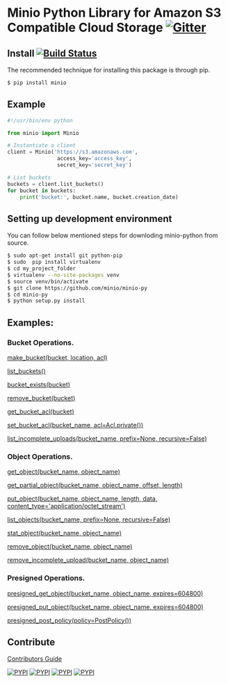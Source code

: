 # Minio Python Library for Amazon S3 Compatible Cloud Storage [![Gitter](https://badges.gitter.im/Join%20Chat.svg)](https://gitter.im/minio/minio?utm_source=badge&utm_medium=badge&utm_campaign=pr-badge&utm_content=badge)

## Install [![Build Status](https://travis-ci.org/minio/minio-py.svg)](https://travis-ci.org/minio/minio-py)

The recommended technique for installing this package is through pip.

```sh
$ pip install minio
```

## Example

```python
#!/usr/bin/env python

from minio import Minio

# Instantiate a client
client = Minio('https://s3.amazonaws.com',
                access_key='access_key',
                secret_key='secret_key')

# List buckets
buckets = client.list_buckets()
for bucket in buckets:
    print('bucket:', bucket.name, bucket.creation_date)

```

## Setting up development environment

You can follow below mentioned steps for downloding minio-python from source.

```sh
$ sudo apt-get install git python-pip
$ sudo  pip install virtualenv
$ cd my_project_folder
$ virtualenv --no-site-packages venv
$ source venv/bin/activate
$ git clone https://github.com/minio/minio-py
$ cd minio-py
$ python setup.py install
```

## Examples:

### Bucket Operations.

[make_bucket(bucket, location, acl)](examples/make_bucket.py)

[list_buckets()](examples/list_buckets.py)

[bucket_exists(bucket)](examples/bucket_exists.py)

[remove_bucket(bucket)](examples/remove_bucket.py)

[get_bucket_acl(bucket)](examples/bucket_acl.py)

[set_bucket_acl(bucket_name, acl=Acl.private())](examples/bucket_acl.py)

[list_incomplete_uploads(bucket_name, prefix=None, recursive=False)](examples/list_incomplete_uploads.py)

### Object Operations.

[get_object(bucket_name, object_name)](examples/get_object.py)

[get_partial_object(bucket_name, object_name, offset, length)](examples/get_partial_object.py)

[put_object(bucket_name, object_name, length, data, content_type='application/octet_stream')](examples/put_object.py)

[list_objects(bucket_name, prefix=None, recursive=False)](examples/list_objects.py)

[stat_object(bucket_name, object_name)](examples/stat_object.py)

[remove_object(bucket_name, object_name)](examples/remove_object.py)

[remove_incomplete_upload(bucket_name, object_name)](examples/remove_incomplete_upload.py)

### Presigned Operations.

[presigned_get_object(bucket_name, object_name, expires=604800)](examples/presigned_get_object.py)

[presigned_put_object(bucket_name, object_name, expires=604800)](examples/presigned_put_object.py)

[presigned_post_policy(policy=PostPolicy())](examples/presigned_post_policy.py)

## Contribute

[Contributors Guide](./CONTRIBUTING.md)

[![PYPI](https://img.shields.io/pypi/v/minio.svg)](https://pypi.python.org/pypi/minio)
[![PYPI](https://img.shields.io/pypi/l/minio.svg)](https://pypi.python.org/pypi/minio)
[![PYPI](https://img.shields.io/pypi/pyversions/minio.svg)](https://pypi.python.org/pypi/minio)
[![PYPI](https://img.shields.io/pypi/dm/minio.svg)](https://pypi.python.org/pypi/minio)
